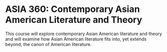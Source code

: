 # ASIA 360: Contemporary Asian American Literature and Theory

This course will explore contemporary Asian American literature and theory and will examine how Asian American literature fits into, yet extends beyond, the canon of American literature.